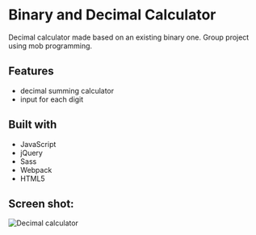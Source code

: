 # Binary and Decimal Calculator
Decimal calculator made based on an existing binary one. Group project using mob programming.

## Features
* decimal summing calculator
* input for each digit

## Built with
* JavaScript
* jQuery
* Sass
* Webpack
* HTML5
## Screen shot: 

![Decimal calculator](https://i.imgur.com/Za75g5U.png)
